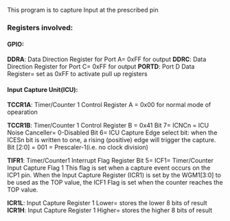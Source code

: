 This program is to capture Input at the prescribed pin

### Registers involved:

#### GPIO:
**DDRA**: Data Direction Register for Port A= 0xFF for output
**DDRC**: Data Direction Register for Port C= 0xFF for output
**PORTD**: Port D Data Register= set as 0xFF to activate pull up registers

#### Input Capture Unit(ICU):
**TCCR1A**: Timer/Counter 1 Control Register A = 0x00 for normal mode of opearation 

**TCCR1B**: Timer/Counter 1 Control Register B = 0x41
Bit 7= ICNCn = ICU Noise Canceller= 0-Disabled
Bit 6= ICU Capture Edge select bit: when the ICESn bit is written to one, a rising (positive) edge will trigger the capture.
Bit [2:0] = 001 = Prescaler-1(i.e. no clock division)

**TIFR1**: Timer/Counter1 Interrupt Flag Register
Bit 5= ICF1= Timer/Counter Input Capture Flag 1
This flag is set when a capture event occurs on the ICP1 pin. When the Input Capture Register (ICR1) is set by the
WGM1[3:0] to be used as the TOP value, the ICF1 Flag is set when the counter reaches the TOP value.


**ICR1L**: Input Capture Register 1 Lower= stores the lower 8 bits of result
**ICR1H**: Input Capture Register 1 Higher= stores the higher 8 bits of result





